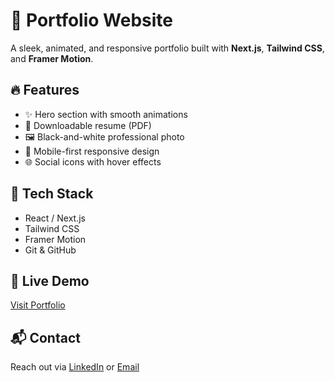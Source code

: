 # 💼 Portfolio Website

A sleek, animated, and responsive portfolio built with **Next.js**, **Tailwind CSS**, and **Framer Motion**.

## 🔥 Features
- ✨ Hero section with smooth animations
- 📄 Downloadable resume (PDF)
- 🖼️ Black-and-white professional photo
- 📱 Mobile-first responsive design
- 🌐 Social icons with hover effects

## 🚀 Tech Stack
- React / Next.js
- Tailwind CSS
- Framer Motion
- Git & GitHub

## 📎 Live Demo
[Visit Portfolio](https://your-deployed-link.com)

## 📬 Contact
Reach out via [LinkedIn](https://linkedin.com/in/yourprofile) or [Email](mailto:your@email.com)

